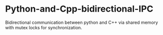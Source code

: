 # Python-and-Cpp-bidirectional-IPC
Bidirectional communication between python and C++ via shared memory with mutex locks for synchronization.
